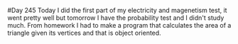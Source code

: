 #Day 245
Today I did the first part of my electricity and magenetism test, it went pretty well but tomorrow I have the probability test and I didn't study much. From homework I had to make a program that calculates the area of ​​a triangle given its vertices and that is object oriented.